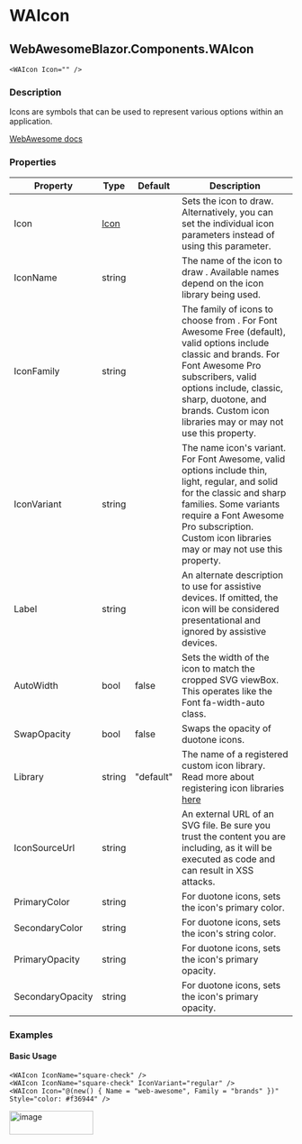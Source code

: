 # WAIcon
## WebAwesomeBlazor.Components.WAIcon

```HTML+Razor
<WAIcon Icon="" />
```

### Description
Icons are symbols that can be used to represent various options within an application.

[WebAwesome docs](https://webawesome.com/docs/components/icon/)

### Properties
| Property | Type   | Default | Description                              |
|----------|--------|---------|------------------------------------------|
| Icon | [Icon](/docs/IconClass.md) |  | Sets the icon to draw. Alternatively, you can set the individual icon parameters instead of using this parameter. |
| IconName | string |  | The name of the icon to draw . Available names depend on the icon library being used. |
| IconFamily | string |  | The family of icons to choose from . For Font Awesome Free (default), valid options include classic and brands. For Font Awesome Pro subscribers, valid options include, classic, sharp, duotone, and brands. Custom icon libraries may or may not use this property.  |
| IconVariant | string |  | The name icon's variant. For Font Awesome, valid options include thin, light, regular, and solid for the classic and sharp families. Some variants require a Font Awesome Pro subscription. Custom icon libraries may or may not use this property. |
| Label | string |  | An alternate description to use for assistive devices. If omitted, the icon will be considered presentational and ignored by assistive devices. |
| AutoWidth | bool | false | Sets the width of the icon to match the cropped SVG viewBox. This operates like the Font fa-width-auto class. |
| SwapOpacity | bool | false | Swaps the opacity of duotone icons. |
| Library | string | "default" | The name of a registered custom icon library. Read more about registering icon libraries [here](https://webawesome.com/docs/components/icon/#icon-libraries)  |
| IconSourceUrl | string |  | An external URL of an SVG file. Be sure you trust the content you are including, as it will be executed as code and can result in XSS attacks. |
| PrimaryColor | string |  | For duotone icons, sets the icon's primary color. |
| SecondaryColor | string |  | For duotone icons, sets the icon's string color. |
| PrimaryOpacity | string |  | For duotone icons, sets the icon's primary opacity. |
| SecondaryOpacity | string |  | For duotone icons, sets the icon's primary opacity. |

### Examples

#### Basic Usage
```HTML+Razor
<WAIcon IconName="square-check" />
<WAIcon IconName="square-check" IconVariant="regular" />
<WAIcon Icon="@(new() { Name = "web-awesome", Family = "brands" })" Style="color: #f36944" />
```
<img width="149" height="42" alt="image" src="https://github.com/user-attachments/assets/a77e5b23-fca5-4173-a981-ae0055e7f28d" />
